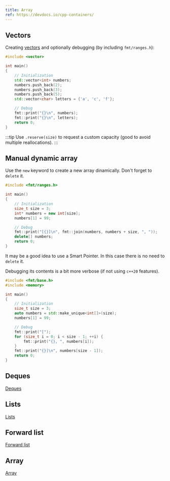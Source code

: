 ```yaml
---
title: Array
ref: https://devdocs.io/cpp-containers/
---
```


## Vectors

Creating [vectors](https://devdocs.io/cpp/container/vector)
and optionally debugging (by including `fmt/ranges.h`):

```cpp
#include <vector>

int main()
{
    // Initialization
    std::vector<int> numbers;
    numbers.push_back(2);
    numbers.push_back(3);
    numbers.push_back(5);
    std::vector<char> letters = {'a', 'c', 'f'};

    // Debug
    fmt::print("{}\n", numbers);
    fmt::print("{}\n", letters);
    return 0;
}
```

:::tip
Use `.reserve(size)` to request a custom capacity
(good to avoid multiple reallocations).
:::

## Manual dynamic array

Use the `new` keyword to create a new array dinamically.
Don't forget to `delete` it.

```cpp
#include <fmt/ranges.h>

int main()
{
    // Initialization
    size_t size = 3;
    int* numbers = new int[size];
    numbers[1] = 99;

    // Debug
    fmt::print("[{}]\n", fmt::join(numbers, numbers + size, ", "));
    delete[] numbers;
    return 0;
}
```

It may be a good idea to use a Smart Pointer.
In this case there is no need to `delete` it.

Debugging its contents is a bit more verbose (if not using `c++20` features).

```cpp
#include <fmt/base.h>
#include <memory>

int main()
{
    // Initialization
    size_t size = 3;
    auto numbers = std::make_unique<int[]>(size);
    numbers[1] = 99;

    // Debug
    fmt::print("[");
    for (size_t i = 0; i < size - 1; ++i) {
        fmt::print("{}, ", numbers[i]);
    }
    fmt::print("{}]\n", numbers[size - 1]);
    return 0;
}
```

## Deques

[Deques](https://devdocs.io/cpp/container/deque)

## Lists

[Lists](https://devdocs.io/cpp/container/list)

## Forward list

[Forward list](https://devdocs.io/cpp/container/forward_list)

## Array

[Array](https://devdocs.io/cpp/container/array)
